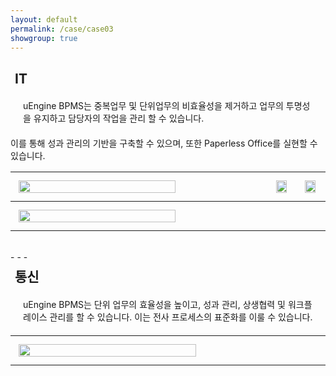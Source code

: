 ```yaml
---
layout: default
permalink: /case/case03
showgroup: true
---
```


<style>
table {
    width: 100%;
    text-align: left;
    table-layout: fixed;
}
th, td {
    word-wrap: break-word;
    width: 100%;
    max-height: 111.2px;
    padding: 10px;
}

@media screen and (max-width: 750px) {
    tbody, thead { float: left; }
    thead { min-width: 120px }
    td,th { display: block }
}

.autoResizeImage {
    width: 80%;
    height: 80%;
}
</style>

<h2 style="margin-left: 7px;">IT</h2>
<p style="margin:20px;"> uEngine BPMS는 중복업무 및 단위업무의 비효율성을 제거하고 업무의 투명성을 유지하고 담당자의 작업을 관리 할 수 있습니다.  
   
이를 통해 성과 관리의 기반을 구축할 수 있으며, 또한 Paperless Office를 실현할 수 있습니다. </p>

<table>
    <tr>
        <th><img class="autoResizeImage" src='../asset/img/case/case03/hanhwa.png' style="margin: 3px; max-height: 87px;"></th>
        <th><img class="autoResizeImage" src='../asset/img/case/case03/posco.png' style="margin: 3px; max-height: 195px;"></th>
         <th><img class="autoResizeImage" src='../asset/img/case/case03/unionnec.png' style="margin: 3px; max-height: 148px;"></th>
    </tr>
    <tr>
        <th><img class="autoResizeImage" src='../asset/img/case/case03/skcc.png' style="margin: 3px; max-height: 148px;"></th>  
        <th></th>
        <th></th>
    </tr>
</table>

<br>
- - -       
<br>   


<h2 style="margin-left: 7px; margin-top: 7px;">통신</h2>
<p style="margin:20px;">uEngine BPMS는 단위 업무의 효율성을 높이고, 성과 관리, 상생협력 및 워크플레이스 관리를 할 수 있습니다.    
이는 전사 프로세스의 표준화를 이룰 수 있습니다. </p>   
  <table>
    <tr>
      <th><img class="autoResizeImage" src='../asset/img/case/case03/skt.png' style="margin: 3px; max-height: 109px;"></th>
        <th></th>
        <th></th>
    </tr>

  </table>
